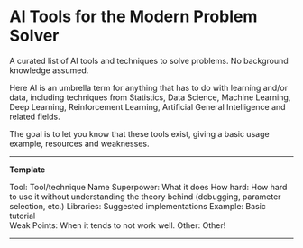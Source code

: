 # AI Tools for the Modern Problem Solver

A curated list of AI tools and techniques to solve problems. No background knowledge assumed.
 
Here AI is an umbrella term for anything that has to do with learning and/or data, including techniques from Statistics, Data Science, Machine Learning, Deep Learning, Reinforcement Learning, Artificial General Intelligence and related fields.
 
The goal is to let you know that these tools exist, giving a basic usage example, resources and weaknesses.



-----------

**Template**

Tool: Tool/technique Name 
Superpower: What it does
How hard: How hard to use it without understanding the theory behind (debugging, parameter selection, etc.)
Libraries: Suggested implementations
Example: Basic tutorial  
Weak Points: When it tends to not work well.
Other: Other!


-------------